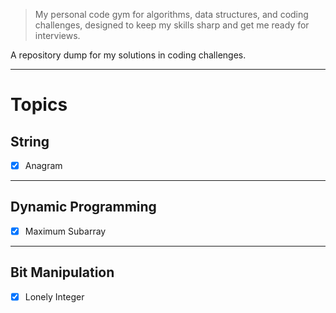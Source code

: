 > My personal code gym for algorithms, data structures, and coding challenges, designed to keep my skills sharp and get me ready for interviews.

A repository dump for my solutions in coding challenges.

---

# Topics

## String
- [x] Anagram

---

## Dynamic Programming
- [x] Maximum Subarray

---

## Bit Manipulation
- [x] Lonely Integer
